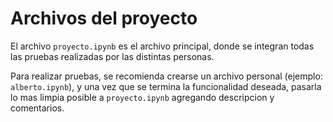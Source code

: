 # Archivos del proyecto

El archivo `proyecto.ipynb` es el archivo principal, donde se integran todas las pruebas realizadas por las distintas personas.

Para realizar pruebas, se recomienda crearse un archivo personal (ejemplo: `alberto.ipynb`), y una vez que se termina la funcionalidad deseada, pasarla lo mas limpia posible a `proyecto.ipynb` agregando descripcion y comentarios.
